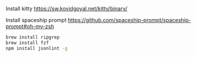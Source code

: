 Install kitty https://sw.kovidgoyal.net/kitty/binary/

Install spaceship prompt https://github.com/spaceship-prompt/spaceship-prompt#oh-my-zsh

```sh
brew install ripgrep
brew install fzf
npm install jsonlint -g
```
